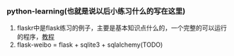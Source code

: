 ### python-learning(也就是说以后小练习什么的写在这里)
1. flaskr中是flask练习的例子，主要是基本知识点什么的，一个完整的可以运行的程序，[教程](http://wiki.jikexueyuan.com/project/flask-guide/quick-start.html)
2. flask-weibo = flask + sqlite3 + sqlalchemy(TODO)
